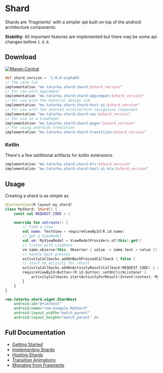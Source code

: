# Shard

Shards are 'Fragments' with a simpler api built on top of the android architecture components. 

**Stability**: All important features are implemented but there may be some api changes before `1.0.0`.

## Download
[![Maven Central](https://maven-badges.herokuapp.com/maven-central/me.tatarka.shard/shard/badge.svg?style=flat)](https://maven-badges.herokuapp.com/maven-central/me.tatarka.shard/shard)

```groovy
def shard_version = '1.0.0-alpha04'
// The core lib
implementation "me.tatarka.shard:shard:$shard_version"
// For use with appcompat
implementation "me.tatarka.shard:shard-appcompat:$shard_version"
// For use with the material design lib 
implementation "me.tatarka.shard:shard-host-ui:$shard_version"
// For use with the android architecture navigation component
implementation "me.tatarka.shard:shard-nav:$shard_version"
// For use in a ViewPager
implementation "me.tatarka.shard:shard-pager:$shard_version"
// For using androidx.transition
implementation "me.tatarka.shard:shard-transition:$shard_version"
```

### Kotlin

There's a few additional artifacts for kotlin extensions.

```groovy
implementation "me.tatarka.shard:shard-ktx:$shard_version"
implementation "me.tatarka.shard:shard-host-ui-ktx:$shard_version"
```

## Usage

Creating a shard is as simple as
```kotlin
@ContentView(R.layout.my_shard)
class MyShard: Shard() {
    const val REQUEST_CODE = 1

    override fun onCreate() {
        // find a view
        val name: TextView = requireViewById(R.id.name)
        // get a ViewModel
        val vm: MyViewModel = ViewModelProviders.of(this).get()
        // listen with LiveData
        vm.name.observe(this, Observer { value -> name.text = value })
        // handle back presses
        activityCallbacks.addOnBackPressedCallback { false }
        // start an activity for result
        activityCallbacks.addOnActivityResultCallback(REQUEST_CODE) { resultCode, data -> }
        requireViewById<Button>(R.id.button).setOnClickListener {
            activityCallbacks.startActivityForResult(Intent(context, MyActivity::class.java), REQUEST_CODE)
        }
    }
}
```

```xml
<me.tatarka.shard.wiget.ShardHost
    android:id="@+id/host"
    android:name="com.example.MyShard"
    android:layout_width="match_parent"
    android:layout_height="match_parent" />
```

## Full Documentation

- [Getting Started](/docs/getting-started.md)
- [Implementing Shards](/docs/implementing-shards.md)
- [Hosting Shards](/docs/hosting-shards.md)
- [Transition Animations](/docs/transition-animations.md)
- [Migrating from Fragments](/docs/migrating-from-fragments.md)
